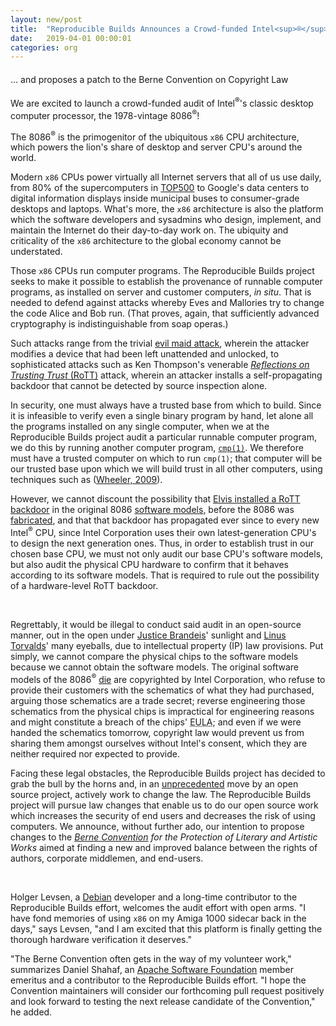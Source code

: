 ```yaml
---
layout: new/post
title:  "Reproducible Builds Announces a Crowd-funded Intel<sup>®</sup> 8086<sup>®</sup> audit"
date:   2019-04-01 00:00:01
categories: org
---
```


<h4 style="font-weight: normal;">… and proposes a patch to the Berne Convention on Copyright Law</h4>

We are excited to launch a crowd-funded audit of Intel<sup>®</sup>'s classic desktop
computer processor, the 1978-vintage 8086<sup>®</sup>!

The 8086<sup>®</sup> is the primogenitor of the ubiquitous `x86` CPU architecture, which powers
the lion's share of desktop and server CPU's around the world.

Modern `x86` CPUs power virtually all Internet servers that all of us use daily,
from 80% of the supercomputers in [TOP500](https://www.top500.org/) to Google's data
centers to digital information displays inside municipal buses to
consumer-grade desktops and laptops.
What's more, the `x86` architecture is also the platform which the software
developers and sysadmins who design, implement, and maintain the Internet do
their day-to-day work on.  The ubiquity and criticality of the `x86` architecture
to the global economy cannot be understated.

Those `x86` CPUs run computer programs.  The Reproducible Builds project seeks
to make it possible to establish the provenance of runnable computer programs,
as installed on server and customer computers, _in situ_.  That is needed to
defend against attacks whereby Eves and Mallories try to change the code Alice
and Bob run.  (That proves, again, that sufficiently advanced cryptography is
indistinguishable from soap operas.)

Such attacks range from the trivial [evil maid attack][evil_maid], wherein the
attacker modifies a device that had been left unattended and unlocked, to
sophisticated attacks such as Ken Thompson's venerable [_Reflections on
Trusting Trust_ (RoTT)][RoTT] attack, wherein an attacker installs a
self-propagating backdoor that cannot be detected by source inspection alone.

In security, one must always have a trusted base from which to build.  Since it
is infeasible to verify even a single binary program by hand, let alone all the
programs installed on any single computer, when we at the Reproducible Builds
project audit a particular runnable computer program, we do this by running
another computer program, [`cmp(1)`][cmp].  We therefore must have a trusted
computer on which to run `cmp(1)`; that computer will be our trusted base upon
which we will build trust in all other computers, using techniques such as
([Wheeler, 2009][wheeler-ddc]).

However, we cannot discount the possibility that [Elvis installed a RoTT
backdoor][Elvis_impossible] in the original 8086 [software models][HDL], before the 8086 was
[fabricated][fabrication], and that that backdoor has propagated ever since to
every new Intel<sup>®</sup> CPU, since Intel Corporation uses their own latest-generation
CPU's to design the next generation ones.  Thus, in order to establish trust in
our chosen base CPU, we must not only audit our base CPU's software models, but
also audit the physical CPU hardware to confirm that it behaves according to
its software models.  That is required to rule out the possibility of a
hardware-level RoTT backdoor.

<br/>

Regrettably, it would be illegal to conduct said audit in an open-source manner,
out in the open under [Justice Brandeis](https://en.wikiquote.org/wiki/Louis_Brandeis)' sunlight
and [Linus Torvalds](https://en.wikipedia.org/wiki/Linus%27s_Law)' many
eyeballs, due to intellectual property (IP) law provisions.  Put simply, we
cannot compare the physical chips to the software models because we cannot
obtain the software models.  The original software models of the 8086<sup>®</sup>
[die][die] are copyrighted by Intel Corporation, who refuse to provide their
customers with the schematics of what they had purchased, arguing those
schematics are a trade secret; reverse engineering those schematics from the
physical chips is impractical for engineering reasons and might constitute a
breach of the chips' <acronym title="End-user License Agreement">EULA</acronym>;
and even if we were handed the schematics tomorrow,
copyright law would prevent us from sharing them amongst ourselves without
Intel's consent, which they are neither required nor expected to provide.

Facing these legal obstacles, the Reproducible Builds project has decided to
grab the bull by the horns and, in an [unprecedented][citation_needed] move by
an open source project, actively work to change the law.  The Reproducible
Builds project will pursue law changes that enable us to do our open source
work which increases the security of end users and decreases the risk of using
computers.  We announce, without further ado, our intention to propose changes
to the _[Berne Convention][berne] for the Protection of Literary and Artistic Works_
aimed at finding a new and improved
balance between the rights of authors, corporate middlemen, and end-users.

<br/>

Holger Levsen, a [Debian](https://www.debian.org/) developer and a long-time
contributor to the Reproducible Builds effort, welcomes the audit effort with
open arms.  "I have fond memories of using `x86` on my Amiga 1000 sidecar back in
the days," says Levsen, "and I am excited that this platform is finally getting
the thorough hardware verification it deserves."

"The Berne Convention often gets in the way of my volunteer work," summarizes
Daniel Shahaf, an [Apache Software Foundation](https://www.apache.org/) member
emeritus and a contributor to the Reproducible Builds effort.  "I hope the
Convention maintainers will consider our forthcoming pull request positively
and look forward to testing the next release candidate of the Convention," he
added.

[evil_maid]: https://en.wikipedia.org/wiki/Evil_maid_attack
[RoTT]: https://www.win.tue.nl/~aeb/linux/hh/thompson/trust.html
[wheeler-ddc]: https://dwheeler.com/trusting-trust/dissertation/html/wheeler-trusting-trust-ddc.html
[cmp]: https://pubs.opengroup.org/onlinepubs/9699919799/utilities/cmp.html
[fabrication]: https://en.wikipedia.org/wiki/Semiconductor_device_fabrication
[x86 supercomputers (2008)]: https://www.theinquirer.net/inquirer/news/1008702/supercomputing-dominated-x86-architecture
[Elvis_impossible]: https://soundcloud.com/miguel-estevan/its-impossible-elvis-cover
[HDL]: https://en.wikipedia.org/wiki/Hardware_description_language
[die]: https://en.wikipedia.org/wiki/Die_%28integrated_circuit%29
[ICLDP]: https://en.wikipedia.org/wiki/Integrated_circuit_layout_design_protection
[citation_needed]: https://xkcd.com/285/
[berne]: https://en.wikipedia.org/wiki/Berne_Convention
